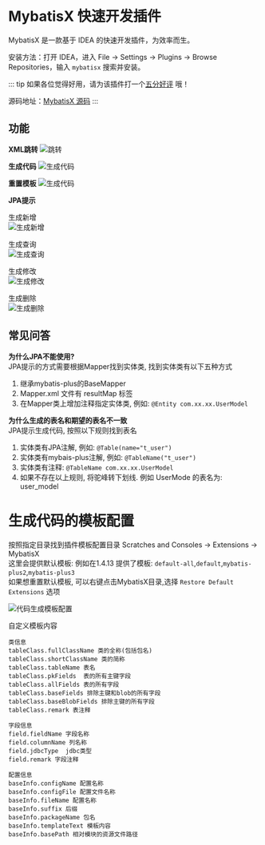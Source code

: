 # MybatisX 快速开发插件

MybatisX 是一款基于 IDEA 的快速开发插件，为效率而生。

安装方法：打开 IDEA，进入 File -> Settings -> Plugins -> Browse Repositories，输入 `mybatisx` 搜索并安装。

::: tip
如果各位觉得好用，请为该插件打一个[五分好评](https://plugins.jetbrains.com/plugin/10119-mybatisx) 哦！

源码地址：[MybatisX 源码](https://gitee.com/baomidou/MybatisX)
:::

## 功能
**XML跳转**
 ![跳转](/img/mybatisx-jump.gif)
 
 
**生成代码**
 ![生成代码](/img/mybatisx-generate.gif)
 
**重置模板**
 ![生成代码](/img/mybatisx-reset-template.gif)
  
**JPA提示**

生成新增  
  ![生成新增](/img/mybatisx-tip-insert.gif)
  
生成查询  
  ![生成查询](/img/mybatisx-tip-select.gif)
  
生成修改  
  ![生成修改](/img/mybatisx-tip-update.gif)
  
生成删除  
  ![生成删除](/img/mybatisx-tip-delete.gif)



## 常见问答

**为什么JPA不能使用?**  
JPA提示的方式需要根据Mapper找到实体类, 找到实体类有以下五种方式
1. 继承mybatis-plus的BaseMapper
2. Mapper.xml 文件有 resultMap 标签
3. 在Mapper类上增加注释指定实体类, 例如: `@Entity com.xx.xx.UserModel`

**为什么生成的表名和期望的表名不一致**  
JPA提示生成代码, 按照以下规则找到表名
1. 实体类有JPA注解, 例如: `@Table(name="t_user")`
2. 实体类有mybais-plus注解, 例如: `@TableName("t_user")`
3. 实体类有注释: `@TableName com.xx.xx.UserModel`
4. 如果不存在以上规则, 将驼峰转下划线. 例如 UserMode 的表名为: user_model


# 生成代码的模板配置
按照指定目录找到插件模板配置目录
Scratches and Consoles -> Extensions -> MybatisX  
这里会提供默认模板: 例如在1.4.13 提供了模板: `default-all`,`default`,`mybatis-plus2`,`mybatis-plus3`  
如果想重置默认模板, 可以右键点击MybatisX目录,选择 `Restore Default Extensions` 选项

 ![代码生成模板配置](/img/mybatisx-template-setting.jpg)
 
自定义模板内容
```
类信息
tableClass.fullClassName 类的全称(包括包名)
tableClass.shortClassName 类的简称
tableClass.tableName 表名
tableClass.pkFields  表的所有主键字段
tableClass.allFields 表的所有字段
tableClass.baseFields 排除主键和blob的所有字段
tableClass.baseBlobFields 排除主键的所有字段
tableClass.remark 表注释

字段信息
field.fieldName 字段名称
field.columnName 列名称
field.jdbcType  jdbc类型
field.remark 字段注释

配置信息
baseInfo.configName 配置名称
baseInfo.configFile 配置文件名称
baseInfo.fileName 配置名称
baseInfo.suffix 后缀
baseInfo.packageName 包名
baseInfo.templateText 模板内容
baseInfo.basePath 相对模块的资源文件路径

```